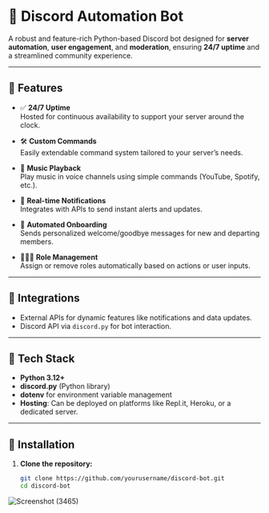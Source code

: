 # 🤖 Discord Automation Bot

A robust and feature-rich Python-based Discord bot designed for **server automation**, **user engagement**, and **moderation**, ensuring **24/7 uptime** and a streamlined community experience.

---

## 🚀 Features

- ✅ **24/7 Uptime**  
  Hosted for continuous availability to support your server around the clock.

- 🛠️ **Custom Commands**  
  Easily extendable command system tailored to your server’s needs.

- 🎵 **Music Playback**  
  Play music in voice channels using simple commands (YouTube, Spotify, etc.).

- 🔔 **Real-time Notifications**  
  Integrates with APIs to send instant alerts and updates.

- 👋 **Automated Onboarding**  
  Sends personalized welcome/goodbye messages for new and departing members.

- 🧑‍🤝‍🧑 **Role Management**  
  Assign or remove roles automatically based on actions or user inputs.

---

## 🧩 Integrations

- External APIs for dynamic features like notifications and data updates.
- Discord API via `discord.py` for bot interaction.

---

## 📁 Tech Stack

- **Python 3.12+**
- **discord.py** (Python library)
- **dotenv** for environment variable management
- **Hosting**: Can be deployed on platforms like Repl.it, Heroku, or a dedicated server.

---

## 🔧 Installation

1. **Clone the repository:**
   ```bash
   git clone https://github.com/yourusername/discord-bot.git
   cd discord-bot

![Screenshot (3465)](https://github.com/user-attachments/assets/53ee7d81-0c74-4058-a2a8-5cfc8b8f4235)
